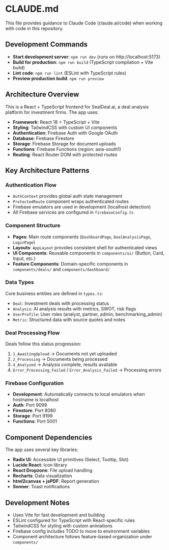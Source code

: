 # CLAUDE.md

This file provides guidance to Claude Code (claude.ai/code) when working with code in this repository.

## Development Commands

- **Start development server**: `npm run dev` (runs on http://localhost:5173)
- **Build for production**: `npm run build` (TypeScript compilation + Vite build)
- **Lint code**: `npm run lint` (ESLint with TypeScript rules)
- **Preview production build**: `npm run preview`

## Architecture Overview

This is a React + TypeScript frontend for SealDeal.ai, a deal analysis platform for investment firms. The app uses:

- **Framework**: React 18 + TypeScript + Vite
- **Styling**: TailwindCSS with custom UI components
- **Authentication**: Firebase Auth with Google OAuth
- **Database**: Firebase Firestore
- **Storage**: Firebase Storage for document uploads
- **Functions**: Firebase Functions (region: asia-south1)
- **Routing**: React Router DOM with protected routes

## Key Architecture Patterns

### Authentication Flow
- `AuthContext` provides global auth state management
- `ProtectedRoute` component wraps authenticated routes
- Firebase emulators are used in development (localhost detection)
- All Firebase services are configured in `firebaseConfig.ts`

### Component Structure
- **Pages**: Main route components (`DashboardPage`, `DealAnalysisPage`, `LoginPage`)
- **Layouts**: `AppLayout` provides consistent shell for authenticated views
- **UI Components**: Reusable components in `components/ui/` (Button, Card, Input, etc.)
- **Feature Components**: Domain-specific components in `components/deals/` and `components/dashboard/`

### Data Types
Core business entities are defined in `types.ts`:
- `Deal`: Investment deals with processing status
- `Analysis`: AI analysis results with metrics, SWOT, risk flags
- `UserProfile`: User roles (analyst, partner, admin, benchmarking_admin)
- `Metric`: Structured data with source quotes and notes

### Deal Processing Flow
Deals follow this status progression:
1. `1_AwaitingUpload` → Documents not yet uploaded
2. `2_Processing` → Documents being processed
3. `4_Analyzed` → Analysis complete, results available
4. `Error_Processing_Failed` / `Error_Analysis_Failed` → Processing errors

### Firebase Configuration
- **Development**: Automatically connects to local emulators when hostname is localhost
- **Auth**: Port 9099
- **Firestore**: Port 8080  
- **Storage**: Port 9199
- **Functions**: Port 5001

## Component Dependencies

The app uses several key libraries:
- **Radix UI**: Accessible UI primitives (Select, Tooltip, Slot)
- **Lucide React**: Icon library
- **React Dropzone**: File upload handling
- **Recharts**: Data visualization
- **html2canvas + jsPDF**: Report generation
- **Sonner**: Toast notifications

## Development Notes

- Uses Vite for fast development and building
- ESLint configured for TypeScript with React-specific rules
- TailwindCSS for styling with custom animations
- Firebase config includes TODO to move to environment variables
- Component architecture follows feature-based organization under `components/`